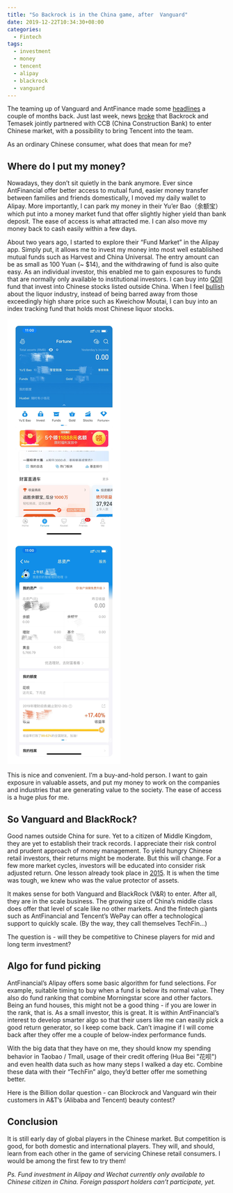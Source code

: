```yaml
---
title: "So Backrock is in the China game, after  Vanguard"
date: 2019-12-22T10:34:30+08:00
categories:
  - Fintech
tags:
  - investment
  - money
  - tencent
  - alipay
  - blackrock
  - vanguard
---
```


The teaming up of Vanguard and AntFinance made some [headlines][antvan] a couple of months back. Just last week, news [broke][blackrock] that Backrock and Temasek jointly partnered with CCB (China Construction Bank) to enter Chinese market, with a possibility to bring Tencent into the team.

As an ordinary Chinese consumer, what does that mean for me?

## Where do I put my money?

Nowadays, they don’t sit quietly in the bank anymore. Ever since AntFinancial offer better access to mutual fund, easier money transfer between families and friends domestically, I moved my daily wallet to Alipay. More importantly, I can park my money in their Yu’er Bao（余额宝） which put into a money market fund that offer slightly higher yield than bank deposit. The ease of access is what attracted me. I can also move my money back to cash easily within a few days.

About two years ago, I started to explore their “Fund Market” in the Alipay app. Simply put, it allows me to invest my money into most well established mutual funds such as Harvest and China Universal. The entry amount can be as small as 100 Yuan (~ $14), and the withdrawing of fund is also quite easy. As an individual investor, this enabled me to gain exposures to funds that are normally only available to institutional investors. I can buy into [QDII][qdii] fund that invest into Chinese stocks listed outside China. When I feel [bullish][bullish] about the liquor industry, instead of being barred away from those exceedingly high share price such as Kweichow Moutai, I can buy into an index tracking fund that holds most Chinese liquor stocks.

![Alipay’s Yu’er Bao and Fund Market][fundmarket]

This is nice and convenient. I’m a buy-and-hold person. I want to gain exposure in valuable assets, and put my money to work on the companies and industries that are generating value to the society. The ease of access is a huge plus for me.

## So Vanguard and BlackRock?

Good names outside China for sure. Yet to a citizen of Middle Kingdom, they are yet to establish their track records. I appreciate their risk control and prudent approach of money management. To yield hungry Chinese retail investors, their returns might be moderate. But this will change. For a few more market cycles, investors will be educated into consider risk adjusted return. One lesson already took place in [2015][2015]. It is when the time was tough, we knew who was the value protector of assets.

It makes sense for both Vanguard and BlackRock (V&R) to enter. After all, they are in the scale business. The growing size of China’s middle class does offer that level of scale like no other markets. And the fintech giants such as AntFinancial and Tencent’s WePay can offer a technological support to quickly scale. (By the way, they call themselves TechFin...)

The question is - will they be competitive to Chinese players for mid and long term investment?

## Algo for fund picking

AntFinancial’s Alipay offers some basic algorithm for fund selections. For example, suitable timing to buy when a fund is below its normal value. They also do fund ranking that combine Morningstar score and other factors. Being an fund houses, this might not be a good thing - if you are lower in the rank, that is. As a small investor, this is great. It is within AntFinancial’s interest to develop smarter algo so that their users like me can easily pick a good return generator, so I keep come back. Can’t imagine if I will come back after they offer me a couple of below-index performance funds.

With the big data that they have on me, they should know my spending behavior in Taobao / Tmall, usage of their credit offering (Hua Bei "花呗") and even health data such as how many steps I walked a day etc. Combine these data with their “TechFin” algo, they’d better offer me something better.

Here is the Billion dollar question - can Blockrock and Vanguard win their customers in A&T’s (Alibaba and Tencent) beauty contest?

## Conclusion

It is still early day of global players in the Chinese market. But competition is good, for both domestic and international players. They will, and should, learn from each other in the game of servicing Chinese retail consumers. I would be among the first few to try them!

_Ps. Fund investment in Alipay and Wechat currently only available to Chinese citizen in China. Foreign passport holders can’t participate, yet._


<!-- Reference -->
[antvan]: https://www.ft.com/content/f76de7ff-02f0-3b96-aba9-0986547a3cd0
[blackrock]: https://www.bloomberg.com/news/articles/2019-12-19/blackrock-temasek-agree-to-start-china-wealth-joint-venture
[qdii]: https://www.investopedia.com/terms/q/qdii.asp
[2015]: https://en.wikipedia.org/wiki/2015–16_Chinese_stock_market_turbulence
[bullish]: https://www.bloomberg.com/opinion/articles/2019-12-22/sherry-s-decline-is-a-warning-for-china-s-booming-baijiu-makers

<!-- Photos -->
[fundmarket]: /assets/images/2019_12_fundmarket.JPG
